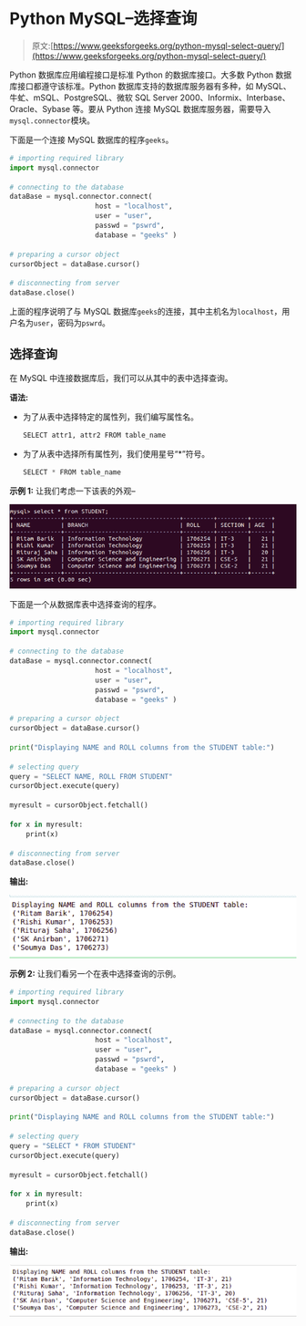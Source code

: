 # Python MySQL–选择查询

> 原文:[https://www.geeksforgeeks.org/python-mysql-select-query/](https://www.geeksforgeeks.org/python-mysql-select-query/)

Python 数据库应用编程接口是标准 Python 的数据库接口。大多数 Python 数据库接口都遵守该标准。Python 数据库支持的数据库服务器有多种，如 MySQL、牛虻、mSQL、PostgreSQL、微软 SQL Server 2000、Informix、Interbase、Oracle、Sybase 等。要从 Python 连接 MySQL 数据库服务器，需要导入`mysql.connector`模块。

下面是一个连接 MySQL 数据库的程序`geeks`。

```py
# importing required library 
import mysql.connector

# connecting to the database 
dataBase = mysql.connector.connect(
                     host = "localhost",
                     user = "user",
                     passwd = "pswrd",
                     database = "geeks" ) 

# preparing a cursor object 
cursorObject = dataBase.cursor() 

# disconnecting from server
dataBase.close() 
```

上面的程序说明了与 MySQL 数据库`geeks`的连接，其中主机名为`localhost`，用户名为`user`，密码为`pswrd`。

## 选择查询

在 MySQL 中连接数据库后，我们可以从其中的表中选择查询。

**语法:**

*   为了从表中选择特定的属性列，我们编写属性名。

    ```py
    SELECT attr1, attr2 FROM table_name
    ```

*   为了从表中选择所有属性列，我们使用星号“*”符号。

    ```py
    SELECT * FROM table_name
    ```

**示例 1:** 让我们考虑一下该表的外观–

![python-mysql-select](img/da4732b085f56562e15b7e1a87c42108.png)

下面是一个从数据库表中选择查询的程序。

```py
# importing required library 
import mysql.connector 

# connecting to the database 
dataBase = mysql.connector.connect(
                     host = "localhost",
                     user = "user",
                     passwd = "pswrd",
                     database = "geeks" ) 

# preparing a cursor object 
cursorObject = dataBase.cursor()

print("Displaying NAME and ROLL columns from the STUDENT table:")

# selecting query
query = "SELECT NAME, ROLL FROM STUDENT"
cursorObject.execute(query)

myresult = cursorObject.fetchall()

for x in myresult:
    print(x)

# disconnecting from server
dataBase.close()
```

**输出:**

![python-mysql-select-2](img/8a13dccf229aab74e3b0d39f6c896b79.png)

**示例 2:** 让我们看另一个在表中选择查询的示例。

```py
# importing required library 
import mysql.connector 

# connecting to the database 
dataBase = mysql.connector.connect(
                     host = "localhost",
                     user = "user",
                     passwd = "pswrd",
                     database = "geeks" )  

# preparing a cursor object 
cursorObject = dataBase.cursor()

print("Displaying NAME and ROLL columns from the STUDENT table:")

# selecting query
query = "SELECT * FROM STUDENT"
cursorObject.execute(query)

myresult = cursorObject.fetchall()

for x in myresult:
    print(x)

# disconnecting from server
dataBase.close()
```

**输出:**

![python-mysql-select-3](img/60590031696cb7008bb214a231ece7ec.png)